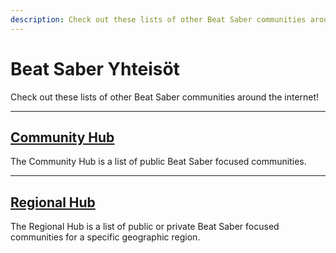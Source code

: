 ```yaml
---
description: Check out these lists of other Beat Saber communities around the internet!
---
```


# Beat Saber Yhteisöt
Check out these lists of other Beat Saber communities around the internet!

---

## [Community Hub](./community-hub.md)
The Community Hub is a list of public Beat Saber focused communities.

---

## [Regional Hub](./regional-hub.md)
The Regional Hub is a list of public or private Beat Saber focused communities for a specific geographic region.
